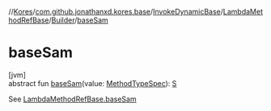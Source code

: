 //[Kores](../../../../../index.md)/[com.github.jonathanxd.kores.base](../../../index.md)/[InvokeDynamicBase](../../index.md)/[LambdaMethodRefBase](../index.md)/[Builder](index.md)/[baseSam](base-sam.md)

# baseSam

[jvm]\
abstract fun [baseSam](base-sam.md)(value: [MethodTypeSpec](../../../../com.github.jonathanxd.kores.common/-method-type-spec/index.md)): [S](index.md)

See [LambdaMethodRefBase.baseSam](../base-sam.md)
